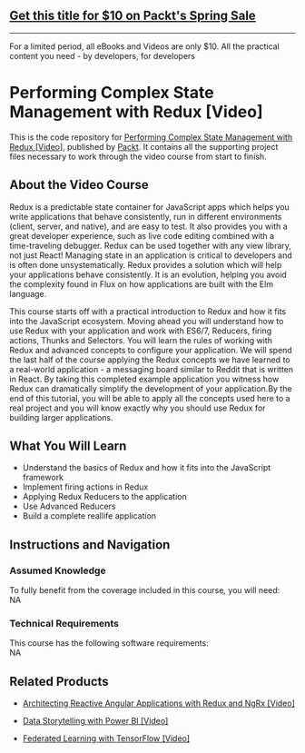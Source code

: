 ## [Get this title for $10 on Packt's Spring Sale](https://www.packt.com/V08547?utm_source=github&utm_medium=packt-github-repo&utm_campaign=spring_10_dollar_2022)
-----
For a limited period, all eBooks and Videos are only $10. All the practical content you need \- by developers, for developers

# Performing Complex State Management with Redux [Video]
This is the code repository for [Performing Complex State Management with Redux [Video]](https://www.packtpub.com/web-development/performing-complex-state-management-redux-video?utm_source=github&utm_medium=repository&utm_campaign=9781788475426), published by [Packt](https://www.packtpub.com/?utm_source=github). It contains all the supporting project files necessary to work through the video course from start to finish.
## About the Video Course
Redux is a predictable state container for JavaScript apps which helps you write applications that behave consistently, run in different environments (client, server, and native), and are easy to test. It also provides you with a great developer experience, such as live code editing combined with a time-traveling debugger. Redux can be used together with any view library, not just React! Managing state in an application is critical to developers and is often done unsystematically. Redux provides a solution which will help your applications behave consistently. It is an evolution, helping you avoid the complexity found in Flux on how applications are built with the Elm language.

This course starts off with a practical introduction to Redux and how it fits into the JavaScript ecosystem. Moving ahead you will understand how to use Redux with your application and work with ES6/7, Reducers, firing actions, Thunks and Selectors. You will learn the rules of working with Redux and advanced concepts to configure your application. We will spend the last half of the course applying the Redux concepts we have learned to a real-world application - a messaging board similar to Reddit that is written in React. By taking this completed example application you witness how Redux can dramatically simplify the development of your application.By the end of this tutorial, you will be able to apply all the concepts used here to a real project and you will know exactly why you should use Redux for building larger applications.

<H2>What You Will Learn</H2>
<DIV class=book-info-will-learn-text>
<UL>
<LI>Understand the basics of Redux and how it fits into the JavaScript framework 
<LI>Implement firing actions in Redux 
<LI>Applying Redux Reducers to the application 
<LI>Use Advanced Reducers 
<LI>Build a complete reallife application </LI></UL></DIV>

## Instructions and Navigation
### Assumed Knowledge
To fully benefit from the coverage included in this course, you will need:<br/>
NA
### Technical Requirements
This course has the following software requirements:<br/>
NA

## Related Products
* [Architecting Reactive Angular Applications with Redux and NgRx [Video]]()

* [Data Storytelling with Power BI [Video]]()

* [Federated Learning with TensorFlow [Video]]()

